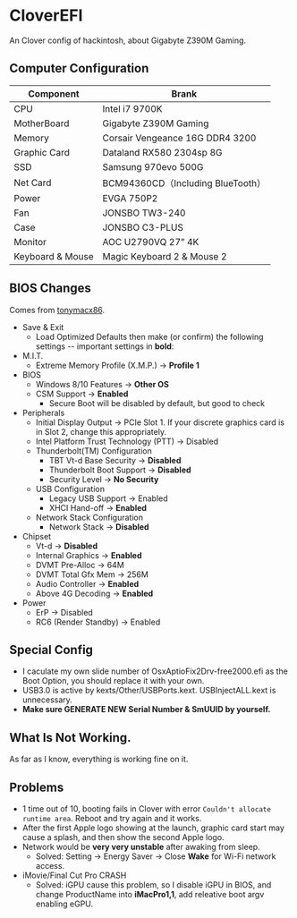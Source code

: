 # CloverEFI
An Clover config of hackintosh, about Gigabyte Z390M Gaming.

## Computer Configuration
Component | Brank
-|-
CPU | Intel i7 9700K
MotherBoard | Gigabyte Z390M Gaming
Memory | Corsair Vengeance 16G DDR4 3200
Graphic Card | Dataland RX580 2304sp 8G
SSD | Samsung 970evo 500G
Net Card | BCM94360CD（Including BlueTooth）
Power | EVGA 750P2
Fan | JONSBO TW3-240
Case | JONSBO C3-PLUS
Monitor | AOC U2790VQ 27” 4K
Keyboard & Mouse | Magic Keyboard 2 & Mouse 2

## BIOS Changes
Comes from [tonymacx86](https://www.tonymacx86.com/threads/success-jbarnettes-build-gigabyte-z390-m-gaming-i9-9900k-sapphire-rx-vega-64-8gb-32gb-ram-macos-10-14-3-w-usb3-working.273381/).

- Save & Exit
    - Load Optimized Defaults then make (or confirm) the following settings -- important settings in **bold**:
- M.I.T.
    - Extreme Memory Profile (X.M.P.) → **Profile 1**
- BIOS
    - Windows 8/10 Features → **Other OS**
    - CSM Support → **Enabled**
        - Secure Boot will be disabled by default, but good to check
- Peripherals
    - Initial Display Output → PCIe Slot 1. If your discrete graphics card is in Slot 2, change this appropriately.
    - Intel Platform Trust Technology (PTT) → Disabled
    - Thunderbolt(TM) Configuration
        - TBT Vt-d Base Security → **Disabled**
        - Thunderbolt Boot Support → **Disabled**
        - Security Level → **No Security**
    - USB Configuration
        - Legacy USB Support → Enabled
        - XHCI Hand-off → **Enabled**
    - Network Stack Configuration
        - Network Stack → **Disabled**
- Chipset
    - Vt-d → **Disabled**
    - Internal Graphics → **Enabled**
    - DVMT Pre-Alloc → 64M
    - DVMT Total Gfx Mem → 256M
    - Audio Controller → **Enabled**
    - Above 4G Decoding → **Enabled**
- Power
    - ErP → Disabled
    - RC6 (Render Standby) → Enabled

## Special Config
- I caculate my own slide number of OsxAptioFix2Drv-free2000.efi as the Boot Option, you should replace it with your own.
- USB3.0 is active by kexts/Other/USBPorts.kext. USBInjectALL.kext is unnecessary.
- **Make sure GENERATE NEW Serial Number & SmUUID by yourself.**

## What Is Not Working.
As far as I know, everything is working fine on it.

## Problems
- 1 time out of 10, booting fails in Clover with error `Couldn't allocate runtime area`. Reboot and try again and it works.
- After the first Apple logo showing at the launch, graphic card start may cause a splash, and then show the second Apple logo.
- Network would be **very very unstable** after awaking from sleep.
    - Solved: Setting -> Energy Saver -> Close **Wake** for Wi-Fi network access.
- iMovie/Final Cut Pro CRASH
    - Solved: iGPU cause this problem, so I disable iGPU in BIOS, and change ProductName into **iMacPro1,1**, add releative boot argv enabling eGPU.

